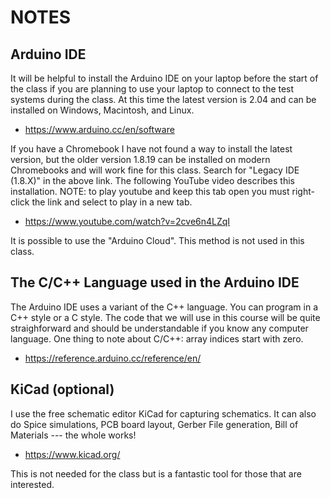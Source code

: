 # NOTES

## Arduino IDE
It will be helpful to install the Arduino IDE on your laptop before the start of the class if you are planning to use your laptop to connect to the test systems during the class. At this time the latest version is 2.04 and can be installed on Windows, Macintosh, and Linux.
- https://www.arduino.cc/en/software

If you have a Chromebook I have not found a way to install the latest version, but the older version 1.8.19 can be installed on modern Chromebooks and will work fine for this class. Search for "Legacy IDE (1.8.X)" in the above link. The following YouTube video describes this installation. NOTE: to play youtube and keep this tab open you must right-click the link and select to play in a new tab.
- https://www.youtube.com/watch?v=2cve6n4LZqI

It is possible to use the "Arduino Cloud". This method is not used in this class.

## The C/C++ Language used in the Arduino IDE

The Arduino IDE uses a variant of the C++ language. You can program in a C++ style or a C style. The code that we will use in this course will be quite straighforward and should be understandable if you know any computer language. One thing to note about C/C++: array indices start with zero.
- https://reference.arduino.cc/reference/en/

## KiCad (optional)
I use the free schematic editor KiCad for capturing schematics. It can also do Spice simulations, PCB board layout, Gerber File generation, Bill of Materials --- the whole works!
- https://www.kicad.org/

This is not needed for the class but is a fantastic tool for those that are interested.
